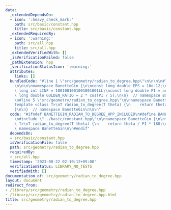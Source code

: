 ```yaml
---
data:
  _extendedDependsOn:
  - icon: ':heavy_check_mark:'
    path: src/basic/constant.hpp
    title: src/basic/constant.hpp
  _extendedRequiredBy:
  - icon: ':warning:'
    path: src/all.hpp
    title: src/all.hpp
  _extendedVerifiedWith: []
  _isVerificationFailed: false
  _pathExtension: hpp
  _verificationStatusIcon: ':warning:'
  attributes:
    links: []
  bundledCode: "#line 1 \"src/geometry/radian_to_degree.hpp\"\n\n\n\n#line 1 \"src/basic/constant.hpp\"\
    \n\n\n\nnamespace BanetteGin {\n\nconst long double EPS = 10e-12;\nconst long\
    \ long int LINF = 1001001001001001001LL;\nconst long double PI = acos(-1);\nconst\
    \ long double GOLDEN_RATIO = 2 * cos(PI / 5);\n\n}  // namespace BanetteGin\n\n\
    \n#line 5 \"src/geometry/radian_to_degree.hpp\"\n\nnamespace BanetteGin {\n\n\
    template <class T>\nT radian_to_degree(T theta) {\n    return theta / PI * 180;\n\
    }\n\n}  // namespace BanetteGin\n\n\n"
  code: "#ifndef BANETTEGIN_RADIAN_TO_DEGREE_HPP_INCLUDED\n#define BANETTEGIN_RADIAN_TO_DEGREE_HPP_INCLUDED\n\
    \n#include \"../basic/constant.hpp\"\n\nnamespace BanetteGin {\n\ntemplate <class\
    \ T>\nT radian_to_degree(T theta) {\n    return theta / PI * 180;\n}\n\n}  //\
    \ namespace BanetteGin\n\n#endif"
  dependsOn:
  - src/basic/constant.hpp
  isVerificationFile: false
  path: src/geometry/radian_to_degree.hpp
  requiredBy:
  - src/all.hpp
  timestamp: '2023-08-22 02:10:12+09:00'
  verificationStatus: LIBRARY_NO_TESTS
  verifiedWith: []
documentation_of: src/geometry/radian_to_degree.hpp
layout: document
redirect_from:
- /library/src/geometry/radian_to_degree.hpp
- /library/src/geometry/radian_to_degree.hpp.html
title: src/geometry/radian_to_degree.hpp
---
```

